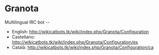 # Granota
Multilingual IRC bot -- 

- English: http://wikicatbots.tk/wiki/index.php/Granota/Configuration
- Castellano: http://wikicatbots.tk/wiki/index.php/Granota/Configuration/es
- Català: http://wikicatbots.tk/wiki/index.php/Granota/Configuration/ca

